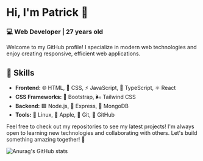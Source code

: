 # Hi, I'm Patrick 👋

### 💻 Web Developer | 27 years old

Welcome to my GitHub profile! I specialize in modern web technologies and enjoy creating responsive, efficient web applications.

## 🚀 Skills

- **Frontend:** 🌐 HTML, 🎨 CSS, ⚡ JavaScript, 🔷 TypeScript, ⚛️ React
- **CSS Frameworks:** 👢 Bootstrap, 🌬️ Tailwind CSS
- **Backend:** 🟩 Node.js, 🚏 Express, 🍃 MongoDB
- **Tools:** 🐧 Linux, 🍏 Apple, 🌱 Git, 🐙 GitHub

Feel free to check out my repositories to see my latest projects! I'm always open to learning new technologies and collaborating with others. Let's build something amazing together! 🚀






![Anurag's GitHub stats](https://github-readme-stats.vercel.app/api?username=PatrickZablocki&theme=midnight-purple)

